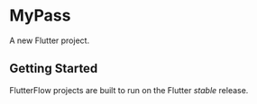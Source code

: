 # MyPass

A new Flutter project.

## Getting Started

FlutterFlow projects are built to run on the Flutter _stable_ release.
